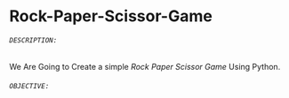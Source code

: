 # Rock-Paper-Scissor-Game

###### ```DESCRIPTION:```
   We Are Going to Create a simple *Rock Paper Scissor Game* Using Python.
   
###### ```OBJECTIVE:```
